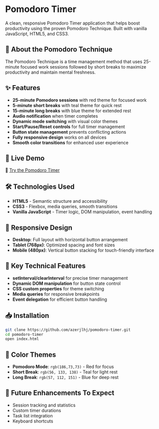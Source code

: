 # Pomodoro Timer

A clean, responsive Pomodoro Timer application that helps boost productivity using the proven Pomodoro Technique. Built with vanilla JavaScript, HTML5, and CSS3.

## 🍅 About the Pomodoro Technique

The Pomodoro Technique is a time management method that uses 25-minute focused work sessions followed by short breaks to maximize productivity and maintain mental freshness.

## ✨ Features

- **25-minute Pomodoro sessions** with red theme for focused work
- **5-minute short breaks** with teal theme for quick rest
- **15-minute long breaks** with blue theme for extended rest
- **Audio notification** when timer completes
- **Dynamic mode switching** with visual color themes
- **Start/Pause/Reset controls** for full timer management
- **Button state management** prevents conflicting actions
- **Fully responsive design** works on all devices
- **Smooth color transitions** for enhanced user experience

## 🚀 Live Demo

🔗 [Try the Pomodoro Timer](https://azerjlhj.github.io/Pomodoro/)

## 🛠️ Technologies Used

- **HTML5** - Semantic structure and accessibility
- **CSS3** - Flexbox, media queries, smooth transitions
- **Vanilla JavaScript** - Timer logic, DOM manipulation, event handling

## 📱 Responsive Design

- **Desktop**: Full layout with horizontal button arrangement
- **Tablet (768px)**: Optimized spacing and font sizes
- **Mobile (480px)**: Vertical button stacking for touch-friendly interface

## 🎯 Key Technical Features

- **setInterval/clearInterval** for precise timer management
- **Dynamic DOM manipulation** for button state control
- **CSS custom properties** for theme switching
- **Media queries** for responsive breakpoints
- **Event delegation** for efficient button handling

## 📥 Installation

```bash
git clone https://github.com/azerjlhj/pomodoro-timer.git
cd pomodoro-timer
open index.html
```

## 🎨 Color Themes

- **Pomodoro Mode**: `rgb(186,73,73)` - Red for focus
- **Short Break**: `rgb(56, 133, 138)` - Teal for light rest  
- **Long Break**: `rgb(57, 112, 151)` - Blue for deep rest

## 🔮 Future Enhancements To Expect

- Session tracking and statistics
- Custom timer durations
- Task list integration
- Keyboard shortcuts
